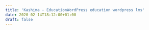 ```yaml
---
title: 'Kashima - EducationWordPress education wordpress lms'
date: 2020-02-14T18:12:00+01:00
draft: false
---
```


